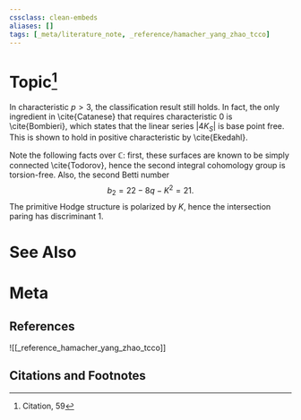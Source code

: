 ```yaml
---
cssclass: clean-embeds
aliases: []
tags: [_meta/literature_note, _reference/hamacher_yang_zhao_tcco]
---
```

# Topic[^1]


In characteristic $p>3$, the classification result still holds. In fact, the only ingredient in \cite{Catanese} that requires characteristic 0 is \cite{Bombieri}, which states that the linear series $|4K_S|$ is base point free. This is shown to hold in positive characteristic by \cite{Ekedahl}.


Note the following facts over $\mathbb{C}$: first, these surfaces are known to be simply connected \cite{Todorov}, hence the second integral cohomology group is torsion-free. Also, the second Betti number
$$b_2=22-8q-K^2=21.$$
The primitive Hodge structure is polarized by $K$, hence the intersection paring has discriminant 1.



# See Also

# Meta
## References
![[_reference_hamacher_yang_zhao_tcco]]


## Citations and Footnotes
[^1]: Citation, 59